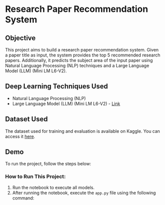 # Research Paper Recommendation System

## Objective
This project aims to build a research paper recommendation system. Given a paper title as input, the system provides the top 5 recommended research papers. Additionally, it predicts the subject area of the input paper using Natural Language Processing (NLP) techniques and a Large Language Model (LLM) (Mini LM L6-V2).

## Deep Learning Techniques Used
- Natural Language Processing (NLP)
- Large Language Model (LLM) (Mini LM L6-V2) - [Link](https://huggingface.co/sentence-transformers/all-MiniLM-L6-v2)

## Dataset Used
The dataset used for training and evaluation is available on Kaggle. You can access it [here](link_to_kaggle_dataset).

## Demo
To run the project, follow the steps below:

### How to Run This Project:
1. Run the notebook to execute all models.
2. After running the notebook, execute the `app.py` file using the following command:
